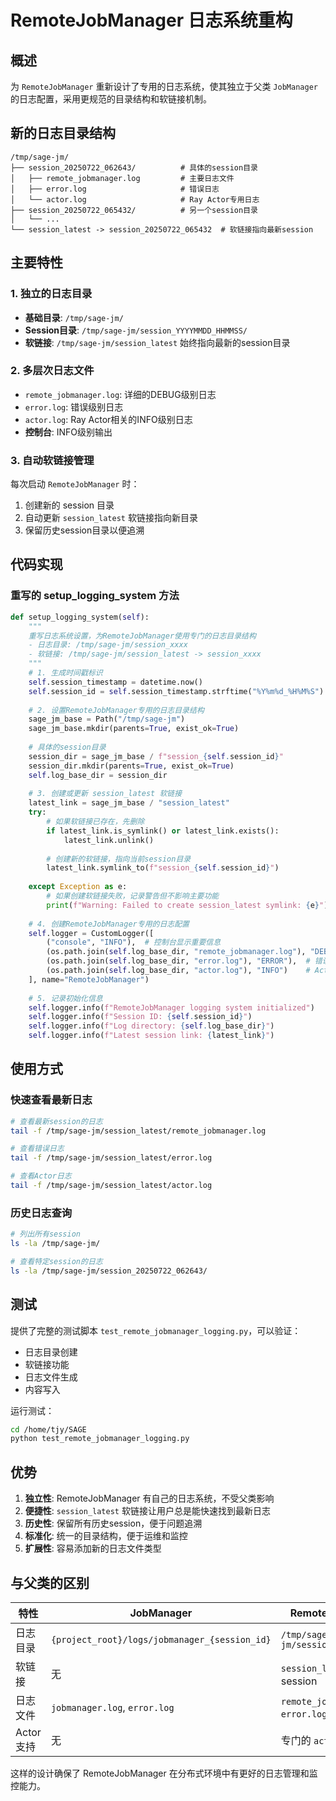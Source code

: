# RemoteJobManager 日志系统重构

## 概述

为 `RemoteJobManager` 重新设计了专用的日志系统，使其独立于父类 `JobManager` 的日志配置，采用更规范的目录结构和软链接机制。

## 新的日志目录结构

```
/tmp/sage-jm/
├── session_20250722_062643/          # 具体的session目录
│   ├── remote_jobmanager.log         # 主要日志文件
│   ├── error.log                     # 错误日志
│   └── actor.log                     # Ray Actor专用日志
├── session_20250722_065432/          # 另一个session目录
│   └── ...
└── session_latest -> session_20250722_065432  # 软链接指向最新session
```

## 主要特性

### 1. 独立的日志目录
- **基础目录**: `/tmp/sage-jm/`
- **Session目录**: `/tmp/sage-jm/session_YYYYMMDD_HHMMSS/`
- **软链接**: `/tmp/sage-jm/session_latest` 始终指向最新的session目录

### 2. 多层次日志文件
- `remote_jobmanager.log`: 详细的DEBUG级别日志
- `error.log`: 错误级别日志
- `actor.log`: Ray Actor相关的INFO级别日志
- **控制台**: INFO级别输出

### 3. 自动软链接管理
每次启动 `RemoteJobManager` 时：
1. 创建新的 session 目录
2. 自动更新 `session_latest` 软链接指向新目录
3. 保留历史session目录以便追溯

## 代码实现

### 重写的 setup_logging_system 方法

```python
def setup_logging_system(self):
    """
    重写日志系统设置，为RemoteJobManager使用专门的日志目录结构
    - 日志目录: /tmp/sage-jm/session_xxxx
    - 软链接: /tmp/sage-jm/session_latest -> session_xxxx
    """
    # 1. 生成时间戳标识
    self.session_timestamp = datetime.now()
    self.session_id = self.session_timestamp.strftime("%Y%m%d_%H%M%S")
    
    # 2. 设置RemoteJobManager专用的日志目录结构
    sage_jm_base = Path("/tmp/sage-jm")
    sage_jm_base.mkdir(parents=True, exist_ok=True)
    
    # 具体的session目录
    session_dir = sage_jm_base / f"session_{self.session_id}"
    session_dir.mkdir(parents=True, exist_ok=True)
    self.log_base_dir = session_dir
    
    # 3. 创建或更新 session_latest 软链接
    latest_link = sage_jm_base / "session_latest"
    try:
        # 如果软链接已存在，先删除
        if latest_link.is_symlink() or latest_link.exists():
            latest_link.unlink()
        
        # 创建新的软链接，指向当前session目录
        latest_link.symlink_to(f"session_{self.session_id}")
        
    except Exception as e:
        # 如果创建软链接失败，记录警告但不影响主要功能
        print(f"Warning: Failed to create session_latest symlink: {e}")
    
    # 4. 创建RemoteJobManager专用的日志配置
    self.logger = CustomLogger([
        ("console", "INFO"),  # 控制台显示重要信息
        (os.path.join(self.log_base_dir, "remote_jobmanager.log"), "DEBUG"),  # 详细日志
        (os.path.join(self.log_base_dir, "error.log"), "ERROR"),  # 错误日志
        (os.path.join(self.log_base_dir, "actor.log"), "INFO")    # Actor专用日志
    ], name="RemoteJobManager")
    
    # 5. 记录初始化信息
    self.logger.info(f"RemoteJobManager logging system initialized")
    self.logger.info(f"Session ID: {self.session_id}")
    self.logger.info(f"Log directory: {self.log_base_dir}")
    self.logger.info(f"Latest session link: {latest_link}")
```

## 使用方式

### 快速查看最新日志
```bash
# 查看最新session的日志
tail -f /tmp/sage-jm/session_latest/remote_jobmanager.log

# 查看错误日志
tail -f /tmp/sage-jm/session_latest/error.log

# 查看Actor日志
tail -f /tmp/sage-jm/session_latest/actor.log
```

### 历史日志查询
```bash
# 列出所有session
ls -la /tmp/sage-jm/

# 查看特定session的日志
ls -la /tmp/sage-jm/session_20250722_062643/
```

## 测试

提供了完整的测试脚本 `test_remote_jobmanager_logging.py`，可以验证：
- 日志目录创建
- 软链接功能
- 日志文件生成
- 内容写入

运行测试：
```bash
cd /home/tjy/SAGE
python test_remote_jobmanager_logging.py
```

## 优势

1. **独立性**: RemoteJobManager 有自己的日志系统，不受父类影响
2. **便捷性**: `session_latest` 软链接让用户总是能快速找到最新日志
3. **历史性**: 保留所有历史session，便于问题追溯
4. **标准化**: 统一的目录结构，便于运维和监控
5. **扩展性**: 容易添加新的日志文件类型

## 与父类的区别

| 特性 | JobManager | RemoteJobManager |
|------|------------|------------------|
| 日志目录 | `{project_root}/logs/jobmanager_{session_id}` | `/tmp/sage-jm/session_{session_id}` |
| 软链接 | 无 | `session_latest` 指向最新session |
| 日志文件 | `jobmanager.log`, `error.log` | `remote_jobmanager.log`, `error.log`, `actor.log` |
| Actor支持 | 无 | 专门的 `actor.log` |

这样的设计确保了 RemoteJobManager 在分布式环境中有更好的日志管理和监控能力。
